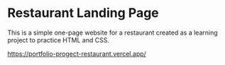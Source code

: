 # Restaurant Landing Page

This is a simple one-page website for a restaurant created as a learning project to practice HTML and CSS.

https://portfolio-progect-restaurant.vercel.app/
